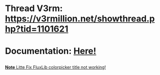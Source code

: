 # Thread V3rm: https://v3rmillion.net/showthread.php?tid=1101621
# Documentation: <a href="https://gist.githubusercontent.com/Simak90/bf6e06309d013331eda908d06058b323/raw/87531e808f8b56a33974826804ea9939aa3234cd/Flux%2520docs" target="_blank">Here!</p> 

**Note**
Litte Fix FluxLib colorpicker title not working!
